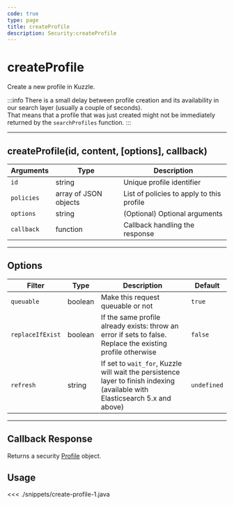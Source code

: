 ```yaml
---
code: true
type: page
title: createProfile
description: Security:createProfile
---
```


# createProfile

Create a new profile in Kuzzle.

:::info
There is a small delay between profile creation and its availability in our search layer (usually a couple of seconds).  
That means that a profile that was just created might not be immediately returned by the `searchProfiles` function.
:::

---

## createProfile(id, content, [options], callback)

| Arguments  | Type                  | Description                               |
| ---------- | --------------------- | ----------------------------------------- |
| `id`       | string                | Unique profile identifier                 |
| `policies` | array of JSON objects | List of policies to apply to this profile |
| `options`  | string                | (Optional) Optional arguments             |
| `callback` | function              | Callback handling the response            |

---

## Options

| Filter           | Type    | Description                                                                                                                  | Default     |
| ---------------- | ------- | ---------------------------------------------------------------------------------------------------------------------------- | ----------- |
| `queuable`       | boolean | Make this request queuable or not                                                                                            | `true`      |
| `replaceIfExist` | boolean | If the same profile already exists: throw an error if sets to false. Replace the existing profile otherwise                  | `false`     |
| `refresh`        | string  | If set to `wait_for`, Kuzzle will wait the persistence layer to finish indexing (available with Elasticsearch 5.x and above) | `undefined` |

---

## Callback Response

Returns a security [Profile](/sdk/java/2/core-classes/profile/) object.

## Usage

<<< ./snippets/create-profile-1.java
